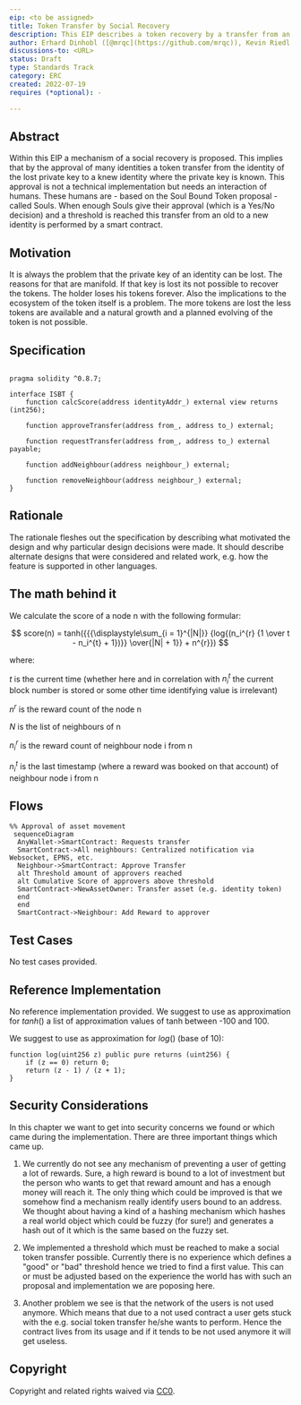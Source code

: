 ```yaml
---
eip: <to be assigned>
title: Token Transfer by Social Recovery
description: This EIP describes a token recovery by a transfer from an identity which is not accessible anymore to another newly created identity by social interaction.
author: Erhard Dinhobl ([@mrqc](https://github.com/mrqc)), Kevin Riedl ([@wsdt](https://github.com/wsdt))
discussions-to: <URL>
status: Draft
type: Standards Track
category: ERC
created: 2022-07-19
requires (*optional): -

---
```



## Abstract
Within this EIP a mechanism of a social recovery is proposed. This implies that by the approval of many identities a token transfer from the identity of the lost private key to a knew identity where the private key is known. This approval is not a technical implementation but needs an interaction of humans. These humans are - based on the Soul Bound Token proposal - called Souls. When enough Souls give their approval (which is a Yes/No decision) and a threshold is reached this transfer from an old to a new identity is performed by a smart contract.

## Motivation
It is always the problem that the private key of an identity can be lost. The reasons for that are manifold. If that key is lost its not possible to recover the tokens. The holder loses his tokens forever. Also the implications to the ecosystem of the token itself is a problem. The more tokens are lost the less tokens are available and a natural growth and a planned evolving of the token is not possible.

## Specification

```solidity
    
pragma solidity ^0.8.7;

interface ISBT {
    function calcScore(address identityAddr_) external view returns (int256);

    function approveTransfer(address from_, address to_) external;

    function requestTransfer(address from_, address to_) external payable;

    function addNeighbour(address neighbour_) external;

    function removeNeighbour(address neighbour_) external;
}
```

## Rationale
The rationale fleshes out the specification by describing what motivated the design and why particular design decisions were made. It should describe alternate designs that were considered and related work, e.g. how the feature is supported in other languages.

## The math behind it

We calculate the score of a node n with the following formular:

$$ score(n) = tanh({{{\displaystyle\sum_{i = 1}^{|N|}} {log{(n_i^{r} {1 \over t - n_i^{t} + 1})}} \over{|N| + 1}} + n^{r}}) $$

where:

$t$ is the current time (whether here and in correlation with $n_i^{t}$ the current block number is stored or some other time identifying value is irrelevant)

$n^{r}$ is the reward count of the node n

$N$ is the list of neighbours of n

$n_i^{r}$ is the reward count of neighbour node i from n

$n_i^{t}$ is the last timestamp (where a reward was booked on that account) of neighbour node i from n

## Flows

```mermaid
%% Approval of asset movement
 sequenceDiagram
  AnyWallet->SmartContract: Requests transfer
  SmartContract->All neighbours: Centralized notification via Websocket, EPNS, etc.
  Neighbour->SmartContract: Approve Transfer
  alt Threshold amount of approvers reached
  alt Cumulative Score of approvers above threshold
  SmartContract->NewAssetOwner: Transfer asset (e.g. identity token)
  end
  end
  SmartContract->Neighbour: Add Reward to approver
```

## Test Cases
No test cases provided.

## Reference Implementation
No reference implementation provided. We suggest to use as approximation for $tanh()$ a list of approximation values of tanh between -100 and 100.

We suggest to use as approximation for $log()$ (base of 10):

```solidity 
function log(uint256 z) public pure returns (uint256) {
    if (z == 0) return 0;
    return (z - 1) / (z + 1);
}
```

## Security Considerations
In this chapter we want to get into security concerns we found or which came during the implementation. There are three important things which came up.

1) We currently do not see any mechanism of preventing a user of getting a lot of rewards. Sure, a high reward is bound to a lot of investment but the person who wants to get that reward amount and has a enough money will reach it. The only thing which could be improved is that we somehow find a mechanism really identify users bound to an address. We thought about having a kind of a hashing mechanism which hashes a real world object which could be fuzzy (for sure!) and generates a hash out of it which is the same based on the fuzzy set.

2) We implemented a threshold which must be reached to make a social token transfer possible. Currently there is no experience which defines a "good" or "bad" threshold hence we tried to find a first value. This can or must be adjusted based on the experience the world has with such an proposal and implementation we are poposing here.

3) Another problem we see is that the network of the users is not used anymore. Which means that due to a not used contract a user gets stuck with the e.g. social token transfer he/she wants to perform. Hence the contract lives from its usage and if it tends to be not used anymore it will get useless.

## Copyright
Copyright and related rights waived via [CC0](../LICENSE.md).
